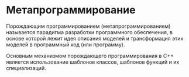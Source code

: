 # Метапрограммирование

Порождающим программированием \(метапрограммированием\) называется парадигма разработки программного обеспечения, в основе которой лежит идея описания моделей и трансформация этих моделей в программный код \(или программу\).

 Основным механизмом порождающего программирования в С++ является использование шаблонов классов, шаблонов функций и их специализаций.

